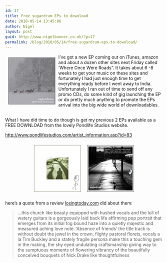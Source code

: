 ```yaml
---
id: 17
title: Free sugardrum EPs to download
date: 2010-05-14 13:45:06
author: Nigel
layout: post
guid: http://www.nigelbunner.co.uk/?p=17
permalink: /blog/2010/05/14/free-sugardrum-eps-to-download/
---
```

<img class="alignleft size-full wp-image-16" style="float: left; margin: 10px;" title="sugardrum-whereoncewereroads-cover-small" src="/img/wp-blog/2010/05/sugardrum-whereoncewereroads-cover-small.jpg" alt="sugardrum - where once were roads" width="150" height="150" />
  
I&#8217;ve got a new EP coming out on iTunes, amazon and about a dozen other sites next Friday called &#8216;Where Once Were Roads&#8221;. It takes about 6 -8 weeks to get your music on these sites and fortunately I had just enough time to get everything ready before I went away to India. Unfortunately I ran out of time to send off any promo CDs, do some kind of gig launching the EP or do pretty much anything to promote the EPs arrival into the big wide world of downloadables.

<br style="clear: left;" />What I have did time to do though is get my previous 2 EPs available as a FREE DOWNLOAD from the lovely Pondlife Studios website.

<a title="sugardrum on Pond Life Studios" href="http://www.pondlifestudios.com/artist_information.asp?id=83" target="_blank">http://www.pondlifestudios.com/artist_information.asp?id=83</a>

<p style="text-align: center;">
  <img class="size-full wp-image-22 aligncenter" style="margin: 10px;" title="absence_ep" src="/img/wp-blog/2010/05/absence_ep.jpg" alt="sugardrum - an absence of friends" width="150" height="150" /><img class="size-full wp-image-23 aligncenter" style="margin: 10px;" title="cdcover_1of1" src="/img/wp-blog/2010/05/cdcover_1of1.jpg" alt="sugardrum - 1 of 1" width="150" height="150" />
</p>

here&#8217;s a quote from a review <a title="sugardrum on losing today" href="http://www.losingtoday.com/tales.php?id=201" target="_blank">losingtoday.com</a> did about them:

> &#8230;this church like beauty equipped with hushed vocals and the lull of watery guitars is a gorgeously laid back life affirming pop portrait that emerges from its initial fog bound haze into a quietly majestic and measured aching love note. ’Absence of friends’ the title track is without doubt the jewel in the crown, flighty pastoral florets, vocals a la Tim Buckley and a stately fragile persona make this a touching gem in the making, the shy eyed undulating craftsmanship giving way to the sumptuous moments of flowering vibrancy of the beautifully conceived bouquets of Nick Drake like thoughtfulness